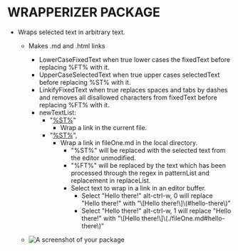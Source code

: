 # WRAPPERIZER PACKAGE

- Wraps selected text in arbitrary text.
  - Makes .md and .html links
    - LowerCaseFixedText when true lower cases the fixedText before replacing %FT% with it.
    - UpperCaseSelectedText when true upper cases selectedText before replacing %ST% with it.
    - LinkifyFixedText when true replaces spaces and tabs by dashes and removes all disallowed characters from fixedText before replacing %FT% with it.
    - newTextList:
      - "[%ST%](\#%FT%)"
        - Wrap a link in the current file.
      - "[%ST%](./fileOne.md\#%FT%)",
        - Wrap a link in fileOne.md in the local directory.
          - "%ST%" will be replaced with the selected text from the editor unmodified.
          - "%FT%" will be replaced by the text which has been processed through the regex in patternList and replacement in replaceList.
          - Select text to wrap in a link in an editor buffer.
            - Select "Hello there!" alt-ctrl-w, 0 will replace "Hello there!" with "\\[Hello there!\\]\\(#hello-there\\)"
            - Select "Hello there!" alt-ctrl-w, 1 will replace "Hello there!" with "\\[Hello there!\\]\\(./fileOne.md#hello-there\\)"


  - ![A screenshot of your package](https://f.cloud.github.com/assets/69169/2290250/c35d867a-a017-11e3-86be-cd7c5bf3ff9b.gif)
